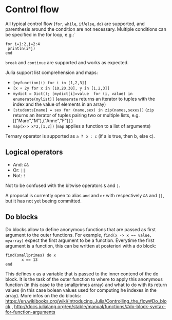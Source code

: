 # Control flow

All typical control flow (`for`, `while`, `if`/`else`, `do`) are supported, and parenthesis around the condition are not necessary. Multiple conditions can be specified in the for loop, e.g.:`

```
for i=1:2,j=2:4
 println(i*j)
end
```

`break` and `continue` are supported and works as expected.


Julia support list comprehension and maps:

* `[myfunction(i) for i in [1,2,3]]`
* `[x + 2y for x in [10,20,30], y in [1,2,3]]`
* `mydict = Dict(); [mydict[i]=value  for (i, value) in enumerate(mylist)]` (`enumerate` returns an iterator to tuples with the index and the value of elements in an array)
* `[students[name] = sex for (name,sex) in zip(names,sexes)]` (`zip` returns an iterator of tuples pairing two or multiple lists, e.g. [("Marc","M"),("Anne","F")] )
* `map(x-> x*2,[1,2])` (`map` applies a function to a list of arguments)

Ternary operator is supported as `a ? b : c` (if a is true, then b, else c).

## Logical operators
* And: `&&`
* Or:  `||`
* Not: `!`

Not to be confused with the bitwise operators `&` and `|`.

A proposal is currently open to alias `and` and `or` with respectively `&&` and `||`, but it has not yet beeing committed.


## Do blocks

Do blocks allow to define anonymous functions that are passed as first argument to the outer functions.
For example, `find(x -> x == value, myarray)` expect the first argument to be a function. Everytime the first argument is a function, this can be written at posteriori with a do block:

```
find(smallprimes) do x
       x == 13
end
```
This defines x as a variable that is passed to the inner contend of the do block. It is the task of the outer function to where to apply this anonymous function (in this case to the smallprimes array) and what to do with its return values (in this case bolean values used for computing he indexes in the array).
More infos on the do blocks: https://en.wikibooks.org/wiki/Introducing_Julia/Controlling_the_flow#Do_block , http://docs.julialang.org/en/stable/manual/functions/#do-block-syntax-for-function-arguments








